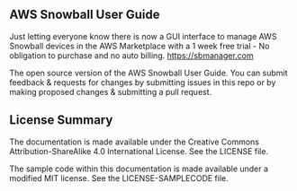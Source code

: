 ## AWS Snowball User Guide

Just letting everyone know there is now a GUI interface to manage AWS Snowball devices in the AWS Marketplace with a 1 week free trial - No obligation to purchase and no auto billing. https://sbmanager.com



The open source version of the AWS Snowball User Guide. You can submit feedback & requests for changes by submitting issues in this repo or by making proposed changes & submitting a pull request.

## License Summary

The documentation is made available under the Creative Commons Attribution-ShareAlike 4.0 International License. See the LICENSE file.

The sample code within this documentation is made available under a modified MIT license. See the LICENSE-SAMPLECODE file.
